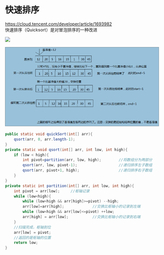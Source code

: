 # 快速排序
https://cloud.tencent.com/developer/article/1693982  
快速排序（Quicksort）是对冒泡排序的一种改进

![](https://upload-images.jianshu.io/upload_images/2463290-5bd80beb2b448d53.gif?imageMogr2/auto-orient/strip|imageView2/2/w/811/format/webp)


![](../../z-resources/images/IM20210303104705.jpg)

```java
public static void quickSort(int[] arr){
    qsort(arr, 0, arr.length-1);
}
private static void qsort(int[] arr, int low, int high){
    if (low < high){
        int pivot=partition(arr, low, high);        //将数组分为两部分
        qsort(arr, low, pivot-1);                   //递归排序左子数组
        qsort(arr, pivot+1, high);                  //递归排序右子数组
    }
}
private static int partition(int[] arr, int low, int high){
    int pivot = arr[low];     //枢轴记录
    while (low<high){
        while (low<high && arr[high]>=pivot) --high;
        arr[low]=arr[high];             //交换比枢轴小的记录到左端
        while (low<high && arr[low]<=pivot) ++low;
        arr[high] = arr[low];           //交换比枢轴小的记录到右端
    }
    //扫描完成，枢轴到位
    arr[low] = pivot;
    //返回的是枢轴的位置
    return low;
}
```